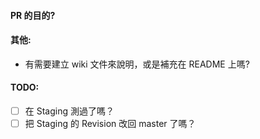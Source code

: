 #### PR 的目的?

#### 其他:

- 有需要建立 wiki 文件來說明，或是補充在 README 上嗎?

#### TODO:

- [ ] 在 Staging 測過了嗎？
- [ ] 把 Staging 的 Revision 改回 master 了嗎？
